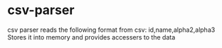 # csv-parser

csv parser reads the following format from csv: id,name,alpha2,alpha3
Stores it into memory and provides accessers to the data